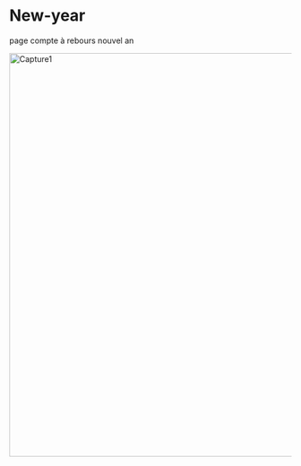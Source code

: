 # New-year
page compte à rebours nouvel an

<img width="719" alt="Capture1" src="https://user-images.githubusercontent.com/75976059/209775779-31aafe9a-0817-4823-a93f-8dfa433af7f2.PNG">
